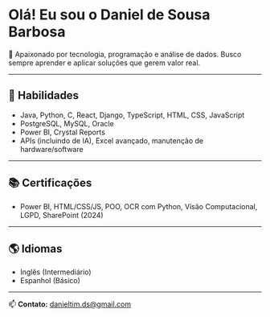 #  Olá! Eu sou o Daniel de Sousa Barbosa

🎯 Apaixonado por tecnologia, programação e análise de dados. Busco sempre aprender e aplicar soluções que gerem valor real.

---

## 🧠 Habilidades

- Java, Python, C, React, Django, TypeScript, HTML, CSS, JavaScript
- PostgreSQL, MySQL, Oracle
- Power BI, Crystal Reports
- APIs (incluindo de IA), Excel avançado, manutenção de hardware/software

---

## 📚 Certificações

- Power BI, HTML/CSS/JS, POO, OCR com Python, Visão Computacional, LGPD, SharePoint (2024)

---

## 🌎 Idiomas

- Inglês (Intermediário)
- Espanhol (Básico)

---

📫 **Contato:** [danieltim.ds@gmail.com](mailto:danieltim.ds@gmail.com)


